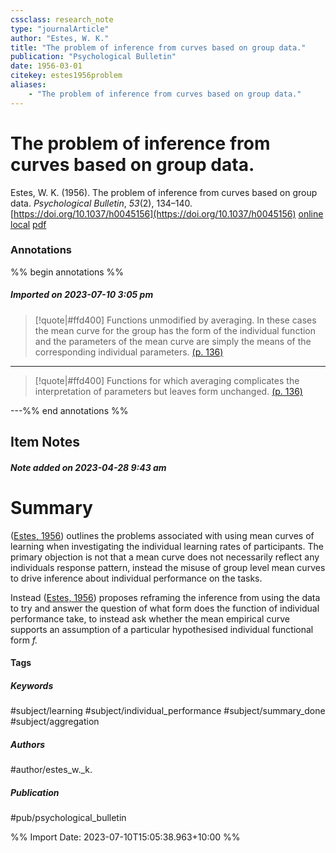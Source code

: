 ```yaml
---
cssclass: research_note
type: "journalArticle"
author: "Estes, W. K."
title: "The problem of inference from curves based on group data."
publication: "Psychological Bulletin"
date: 1956-03-01
citekey: estes1956problem
aliases: 
    - "The problem of inference from curves based on group data."
---
```


# The problem of inference from curves based on group data.

Estes, W. K. (1956). The problem of inference from curves based on group data. _Psychological Bulletin_, _53_(2), 134–140. [https://doi.org/10.1037/h0045156](https://doi.org/10.1037/h0045156)
[online](http://zotero.org/users/local/kZl3QdXV/items/J99JKTLI) [local](zotero://select/library/items/J99JKTLI) [pdf](file:///home/gjc216/Zotero/storage/4I82QZZW/Estes%20-%201956%20-%20The%20problem%20of%20inference%20from%20curves%20based%20on%20grou.pdf)
 

 
### Annotations

%% begin annotations %%
##### Imported on 2023-07-10 3:05 pm
>[!quote|#ffd400]
>Functions unmodified by averaging. In these cases the mean curve for the group has the form of the individual function and the parameters of the mean curve are simply the means of the corresponding individual parameters. [(p. 136)](zotero://open-pdf/library/items/4I82QZZW?page=136&annotation=7L2AB5YB)

---
>[!quote|#ffd400]
>Functions for which averaging complicates the interpretation of parameters but leaves form unchanged. [(p. 136)](zotero://open-pdf/library/items/4I82QZZW?page=136&annotation=U9RTQRK7)

---%% end annotations %%

## Item Notes

##### Note added on 2023-04-28 9:43 am

# Summary

([Estes, 1956](zotero://select/library/items/J99JKTLI)) outlines the problems associated with using mean curves of learning when investigating the individual learning rates of participants. The primary objection is not that a mean curve does not necessarily reflect any individuals response pattern, instead the misuse of group level mean curves to drive inference about individual performance on the tasks.

Instead ([Estes, 1956](zotero://select/library/items/J99JKTLI)) proposes reframing the inference from using the data to try and answer the question of what form does the function of individual performance take, to instead ask whether the mean empirical curve supports an assumption of a particular hypothesised individual functional form _f._

#### Tags

##### Keywords

#subject/learning #subject/individual_performance #subject/summary_done #subject/aggregation

##### Authors

#author/estes_w._k.

##### Publication

#pub/psychological_bulletin


%% Import Date: 2023-07-10T15:05:38.963+10:00 %%

